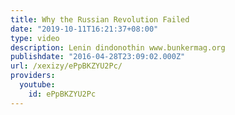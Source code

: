 ```yaml
---
title: Why the Russian Revolution Failed
date: "2019-10-11T16:21:37+08:00"
type: video
description: Lenin dindonothin www.bunkermag.org
publishdate: "2016-04-28T23:09:02.000Z"
url: /xexizy/ePpBKZYU2Pc/
providers:
  youtube:
    id: ePpBKZYU2Pc
---
```

